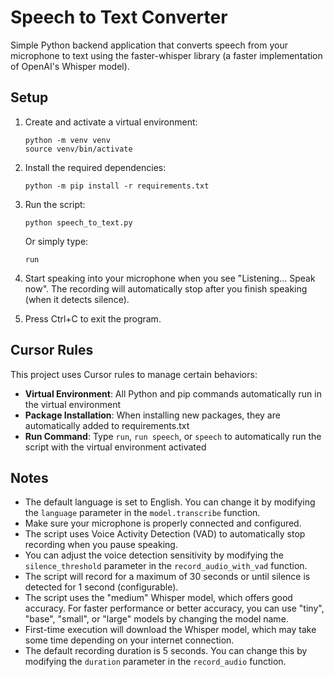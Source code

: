 # Speech to Text Converter

Simple Python backend application that converts speech from your microphone to text using the faster-whisper library (a faster implementation of OpenAI's Whisper model).

## Setup

1. Create and activate a virtual environment:
   ```
   python -m venv venv
   source venv/bin/activate
   ```

2. Install the required dependencies:
   ```
   python -m pip install -r requirements.txt
   ```

3. Run the script:
   ```
   python speech_to_text.py
   ```

   Or simply type:
   ```
   run
   ```

4. Start speaking into your microphone when you see "Listening... Speak now". The recording will automatically stop after you finish speaking (when it detects silence).

5. Press Ctrl+C to exit the program.

## Cursor Rules

This project uses Cursor rules to manage certain behaviors:

- **Virtual Environment**: All Python and pip commands automatically run in the virtual environment
- **Package Installation**: When installing new packages, they are automatically added to requirements.txt
- **Run Command**: Type `run`, `run speech`, or `speech` to automatically run the script with the virtual environment activated

## Notes

- The default language is set to English. You can change it by modifying the `language` parameter in the `model.transcribe` function.
- Make sure your microphone is properly connected and configured.
- The script uses Voice Activity Detection (VAD) to automatically stop recording when you pause speaking.
- You can adjust the voice detection sensitivity by modifying the `silence_threshold` parameter in the `record_audio_with_vad` function.
- The script will record for a maximum of 30 seconds or until silence is detected for 1 second (configurable).
- The script uses the "medium" Whisper model, which offers good accuracy. For faster performance or better accuracy, you can use "tiny", "base", "small", or "large" models by changing the model name.
- First-time execution will download the Whisper model, which may take some time depending on your internet connection.
- The default recording duration is 5 seconds. You can change this by modifying the `duration` parameter in the `record_audio` function. 